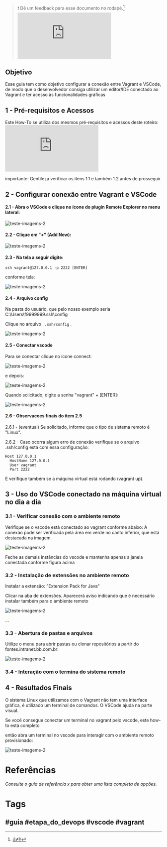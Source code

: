 > :exclamation: Dê um feedback para esse documento no rodapé.[^1]
![](https://eni.bb.com.br/eni1/matomo.php?idsite=469&amp;rec=1&amp;url=https://fontes.intranet.bb.com.br/dev/publico/roteiros/-/blob/master/enxovalBB/arquivados/como-conectar-vscode-via-ssh.md&amp;action_name=enxovalBB/arquivados/como-conectar-vscode-via-ssh)

## Objetivo

Esse guia tem como objetivo configurar a conexão entre Vagrant e VSCode, de modo que o desenvolvedor consiga utilizar um editor/IDE conectado ao Vagrant e ter acesso às funcionalidades gráficas


## 1 - Pré-requisitos e Acessos

Este How-To se utiliza dos mesmos pré-requisitos e acessos deste roteiro:![link-roteiro-config-dell3410](https://fontes.intranet.bb.com.br/dev/publico/roteiros/-/blob/c1337189-versaobeta/enxovalBB/arquivados/configura%C3%A7%C3%A3o-ambienteLocal-notebook-dell3410.md)

importante: Gentileza verificar os itens 1.1 e também 1.2 antes de prosseguir



## 2 - Configurar conexão entre Vagrant e VSCode

#### 2.1 -  Abra o VSCode e clique no ícone do plugin Remote Explorer no menu lateral:

![teste-imagems-2](enxovalBB/arquivados/imagens/img-como-conectar-vscode-via-ssh/img_003.png)


#### 2.2 - Clique em "+" (Add New):

![teste-imagems-2](enxovalBB/arquivados/imagens/img-como-conectar-vscode-via-ssh/img_004.png)

#### 2.3 - Na tela a seguir digite: 

```
ssh vagrant@127.0.0.1 -p 2222 [ENTER]
```

conforme tela:

![teste-imagems-2](enxovalBB/arquivados/imagens/img-como-conectar-vscode-via-ssh/img_006.png)

#### 2.4 - Arquivo config

Na pasta do usuário, que pelo nosso exemplo seria C:\Users\f9999999\.ssh\config

Clique no arquivo  ` .ssh/config` .  

![teste-imagems-2](enxovalBB/arquivados/imagens/img-como-conectar-vscode-via-ssh/img_007.png)


#### 2.5 - Conectar vscode

Para se conectar clique no ícone connect:

![teste-imagems-2](enxovalBB/arquivados/imagens/img-como-conectar-vscode-via-ssh/img_008.png)

e depois:

![teste-imagems-2](enxovalBB/arquivados/imagens/img-como-conectar-vscode-via-ssh/img_009.png)


Quando solicitado, digite a senha "vagrant" + [ENTER]:

![teste-imagems-2](enxovalBB/arquivados/imagens/img-como-conectar-vscode-via-ssh/img_0010.png)


#### 2.6 - Observacoes finais do item 2.5

2.6.1 -  (eventual) Se solicitado, informe que o tipo de sistema remoto é "Linux".

2.6.2 - Caso ocorra algum erro de conexão verifique se o arquivo .ssh/config está com essa configuração:

```
Host 127.0.0.1
  HostName 127.0.0.1
  User vagrant
  Port 2222
```

E verifique também se a máquina virtual está rodando (vagrant up).


## 3 - Uso do VSCode conectado na máquina virtual no dia a dia

### 3.1 - Verificar conexão com o ambiente remoto

Verifique se o vscode está conectado ao vagrant conforme abaixo: A conexão pode ser verificada pela área em verde no canto inferior, que está destacada na imagem.

![teste-imagems-2](enxovalBB/arquivados/imagens/img-como-conectar-vscode-via-ssh/img_0011.png)

Feche as demais instâncias do vscode e mantenha apenas a janela conectada conforme figura acima


### 3.2 -  Instalação de extensões no ambiente remoto

 Instalar a extensão: "Extension Pack for Java"
 
 Clicar na aba de extensões. Aparecerá aviso indicando que é necessário instalar também para o ambiente remoto

![teste-imagems-2](enxovalBB/arquivados/imagens/img-como-conectar-vscode-via-ssh/img_0012.png)

...

### 3.3 -  Abertura de pastas e arquivos

Utilize o menu  para abrir pastas ou clonar repositórios a partir do fontes.intranet.bb.com.br:


![teste-imagems-2](enxovalBB/arquivados/imagens/img-como-conectar-vscode-via-ssh/img_0013.png)

### 3.4 -  Interação com o termina do sistema remoto



## 4 - Resultados Finais

O sistema Linux que utilizamos com o Vagrant não tem uma interface gráfica, é utilizado um terminal de comandos. O VSCode ajuda na parte visual. 

Se você consegue conectar um terminal no vagrant pelo vscode, este how-to está completo

então abra um terminal no vscode para interagir com o ambiente remoto provisionado:

![teste-imagems-2](enxovalBB/arquivados/imagens/img-como-conectar-vscode-via-ssh/img_0014.png)


# Referências

*Consulte o guia de referência x para obter uma lista completa de opções.*

# Tags
#guia #etapa_do_devops #vscode #vagrant 
---
[^1]: [👍👎](http://feedback.dev.intranet.bb.com.br/?origem=roteiros&url_origem=fontes.intranet.bb.com.br/dev/publico/roteiros/-/blob/master/Diataxis/How-To/Build/como-conectar-vscode-via-ssh.md&internalidade=Diataxis/How-To/Build/como-conectar-vscode-via-ssh)
